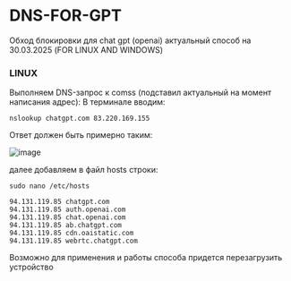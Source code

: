 # DNS-FOR-GPT
Обход блокировки для chat gpt (openai) актуальный способ на 30.03.2025 (FOR LINUX AND WINDOWS)

### LINUX
Выполняем DNS-запрос к comss (подставил актуальный на момент написания адрес):
В терминале вводим:
```
nslookup chatgpt.com 83.220.169.155
```

Ответ должен быть примерно таким:

![image](https://github.com/user-attachments/assets/285ef830-ee24-497b-b33b-89d179c7ae42)

далее добавляем в файл hosts строки:
```
sudo nano /etc/hosts
```
```
94.131.119.85 chatgpt.com
94.131.119.85 auth.openai.com
94.131.119.85 chat.openai.com
94.131.119.85 ab.chatgpt.com
94.131.119.85 cdn.oaistatic.com
94.131.119.85 webrtc.chatgpt.com
```
Возможно для применения и работы способа придется перезагрузить устройство
